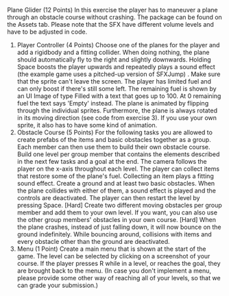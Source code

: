 Plane Glider (12 Points)
In this exercise the player has to maneuver a plane through an obstacle course without crashing. The package can be found on the Assets tab. Please note that the SFX have different volume levels and have to be adjusted in code.
1) Player Controller (4 Points)
   Choose one of the planes for the player and add a rigidbody and a fitting collider. When doing nothing, the plane should automatically fly to the right and slightly downwards.
   Holding Space boosts the player upwards and repeatedly plays a sound effect (the example game uses a pitched-up version of SFXJump) . Make sure that the sprite can't leave the screen.
   The player has limited fuel and can only boost if there's still some left. The remaining fuel is shown by an UI Image of type Filled with a text that goes up to 100. At 0 remaining fuel the text says 'Empty' instead.
   The plane is animated by flipping through the individual sprites. Furthermore, the plane is always rotated in its moving direction (see code from exercise 3). If you use your own sprite, it also has to have some kind of animation.
2) Obstacle Course (5 Points)
   For the following tasks you are allowed to create prefabs of the items and basic obstacles together as a group. Each member can then use them to build their own obstacle course.
   Build one level per group member that contains the elements described in the next few tasks and a goal at the end. The camera follows the player on the x-axis throughout each level.
   The player can collect items that restore some of the plane's fuel. Collecting an item plays a fitting sound effect.
   Create a ground and at least two basic obstacles. When the plane collides with either of them, a sound effect is played and the controls are deactivated. The player can then restart the level by pressing Space.
   [Hard] Create two different moving obstacles per group member and add them to your own level. If you want, you can also use the other group members' obstacles in your own course.
   [Hard] When the plane crashes, instead of just falling down, it will now bounce on the ground indefinitely. While bouncing around, collisions with items and every obstacle other than the ground are deactivated.
3) Menu (1 Point)
   Create a main menu that is shown at the start of the game. The level can be selected by clicking on a screenshot of your course. If the player presses R while in a level, or reaches the goal, they are brought back to the menu.
   (In case you don't implement a menu, please provide some other way of reaching all of your levels, so that we can grade your submission.)